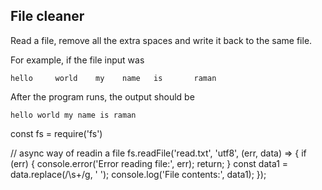 ## File cleaner
Read a file, remove all the extra spaces and write it back to the same file.

For example, if the file input was
```
hello     world    my    name   is       raman
```

After the program runs, the output should be

```
hello world my name is raman

```


const fs = require('fs')

// async way of readin a file 
fs.readFile('read.txt', 'utf8', (err, data) => {
  if (err) {
    console.error('Error reading file:', err);
    return;
  }
  const data1 = data.replace(/\s+/g, ' ');
  console.log('File contents:', data1);
});
